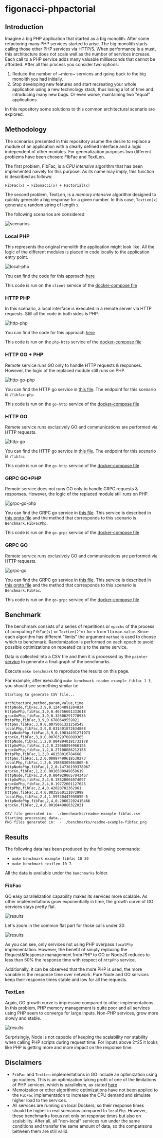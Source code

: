 # figonacci-phpactorial

## Introduction

Imagine a big PHP application that started as a big monolith. After some refactoring many PHP services started to arise. The big monolith starts calling those other PHP services via HTTP/S. When performance is a must, this architecture does not scale well as the number of services increase. Each call to a PHP service adds many valuable milliseconds that cannot be afforded. After all this process you consider two options:

1. Reduce the number of ~micro~ services and going back to the big monolith you had initially.
2. Stop developing new features and start recreating your whole application using a new technology stack, thus losing a lot of time and introducing many new bugs. Or even worse, maintaining two "equal" applications.

In this repository some solutions to this common architectural scenario are explored.

## Methodology

The scenarios presented in this repository asume the desire to replace a module of an application with a clearly defined interface and a logic independent of other modules. For generalization purposes two different problems have been chosen: FibFac and TextLen.

The first problem, FibFac, is a _CPU intensive_ algorithm that has been implemented naively for this purpose. As its name may imply, this function is described as follows:

```
FibFac(x) = Fibonacci(x) + Factorial(x)
```

The second problem, TextLen, is a _memory intensive_ algorithm designed to quickly generate a big response for a given number. In this case, `TextLen(x)` generate a random string of length `x`.

The following scenarios are considered:

![scenarios](https://github.com/davizuku/figonacci-phpactorial/raw/master/img/scenarios.png)

### Local PHP

This represents the original monolith the application might look like. All the logic of the different modules is placed in code locally to the application entry point.

![local-php](https://github.com/davizuku/figonacci-phpactorial/raw/master/img/local-php.png)

You can find the code for this approach [here](https://github.com/davizuku/figonacci-phpactorial/blob/master/php/client/LocalClient.php)

This code is run on the `client` service of the [docker-compose file](https://github.com/davizuku/figonacci-phpactorial/blob/master/docker-compose.yml)

### HTTP PHP

In this scenario, a local interface is executed in a remote server via HTTP requests. Still all the code in both sides is PHP.

![http-php](https://github.com/davizuku/figonacci-phpactorial/raw/master/img/http-php.png)

You can find the code for this approach [here](https://github.com/davizuku/figonacci-phpactorial/blob/master/php/server/index.php)

This code is run on the `php-http` service of the [docker-compose file](https://github.com/davizuku/figonacci-phpactorial/blob/master/docker-compose.yml)


### HTTP GO + PHP

Remote service runs GO only to handle HTTP requests & responses. However, the logic of the replaced module still runs on PHP.

![http-go-php](https://github.com/davizuku/figonacci-phpactorial/raw/master/img/http-go-php.png)

You can find the HTTP go service in [this file](https://github.com/davizuku/figonacci-phpactorial/blob/master/golang/cmd/http.go). The endpoint for this scenario is `/fibfac-php`

This code is run on the `go-http` service of the [docker-compose file](https://github.com/davizuku/figonacci-phpactorial/blob/master/docker-compose.yml)

### HTTP GO

Remote service runs exclusively GO and communications are performed via HTTP requests.

![http-go](https://github.com/davizuku/figonacci-phpactorial/raw/master/img/http-go.png)

You can find the HTTP go service in [this file](https://github.com/davizuku/figonacci-phpactorial/blob/master/golang/cmd/http.go). The endpoint for this scenario is `/fibfac`

This code is run on the `go-http` service of the [docker-compose file](https://github.com/davizuku/figonacci-phpactorial/blob/master/docker-compose.yml)

### GRPC GO+PHP

Remote service does not runs GO only to handle GRPC requests & responses. However, the logic of the replaced module still runs on PHP.

![grpc-go-php](https://github.com/davizuku/figonacci-phpactorial/raw/master/img/grpc-go-php.png)

You can find the GRPC go service in [this file](https://github.com/davizuku/figonacci-phpactorial/blob/master/golang/cmd/grpc.go). This service is described in [this proto file](https://github.com/davizuku/figonacci-phpactorial/blob/master/golang/api/benchmark.proto) and the method that corresponds to this scenario is `Benchmark.FibFacPhp`.

This code is run on the `go-grpc` service of the [docker-compose file](https://github.com/davizuku/figonacci-phpactorial/blob/master/docker-compose.yml)


### GRPC GO

Remote service runs exclusively GO and communications are performed via HTTP requests.

![grpc-go](https://github.com/davizuku/figonacci-phpactorial/raw/master/img/grpc-go.png)

You can find the GRPC go service in [this file](https://github.com/davizuku/figonacci-phpactorial/blob/master/golang/cmd/grpc.go). This service is described in [this proto file](https://github.com/davizuku/figonacci-phpactorial/blob/master/golang/api/benchmark.proto) and the method that corresponds to this scenario is `Benchmark.FibFac`.

This code is run on the `go-grpc` service of the [docker-compose file](https://github.com/davizuku/figonacci-phpactorial/blob/master/docker-compose.yml)


## Benchmark

The benchmark consists of a series of repetitions or `epochs` of the process of computing `FibFac(x)` or `TextLen(2^x)` for `x` from 1 to `max-value`. Since each algorithm has different "limits" the argument `method` is used to choose which to benchmark. Randomization is performed on each epoch to avoid possible optimizations on repeated calls to the same service.

Data is collected into a CSV file and then it is processed by the `painter` [service](https://github.com/davizuku/figonacci-phpactorial/blob/master/docker-compose.yml) to generate a final graph of the benchmarks.

Execute `make benchmark` to reproduce the results on this page.

For example, after executing `make benchmark readme-example fibfac 1 3`, you should see something similar to:

```
Starting to generate CSV file...

architecture,method,param,value,time
httpNode,fibFac,3,9,0.12454891204834
httpGoPhp,fibFac,3,9,0.46756601333618
grpcGoPhp,fibFac,3,9,0.32606291770935
httpPhp,fibFac,3,9,0.6788649559021
httpGo,fibFac,3,9,0.0075061321258545
localPhp,fibFac,3,9,0.031401872634888
httpNodePhp,fibFac,3,9,0.19814491271973
grpcGo,fibFac,3,9,0.0076329708099365
httpNode,fibFac,1,2,0.0048940181732178
httpGoPhp,fibFac,1,2,0.22060894966125
grpcGoPhp,fibFac,1,2,0.27100086212158
httpPhp,fibFac,1,2,0.46150016784668
httpGo,fibFac,1,2,0.00087499618530273
localPhp,fibFac,1,2,6.1988830566406E-6
httpNodePhp,fibFac,1,2,0.14736199378967
grpcGo,fibFac,1,2,0.0016500949859619
httpNode,fibFac,2,4,0.0049290657043457
httpGoPhp,fibFac,2,4,0.15628004074097
grpcGoPhp,fibFac,2,4,0.19772601127625
httpPhp,fibFac,2,4,0.42020702362061
httpGo,fibFac,2,4,0.0035560131072998
localPhp,fibFac,2,4,1.5974044799805E-5
httpNodePhp,fibFac,2,4,0.20602202415466
grpcGo,fibFac,2,4,0.0010449886322021

CSV file generated in:  ./benchmarks/readme-example-fibfac.csv
Starting processing data...
PNG files generated in:  - ./benchmarks/readme-example-fibfac.png
```

## Results

The following data has been produced by the following commands:
- `make benchmark example fibfac 10 30`
- `make benchmark textlen 10 7`.

All the data is available under the `benchmarks` folder.

### FibFac

GO easy parallelization capability makes its services more scalable. As other implementations grow exponentially in time, the growth curve of GO services stays pretty flat.

![results](https://github.com/davizuku/figonacci-phpactorial/raw/master/benchmarks/example-fibfac.png)

Let's zoom in the common flat part for those calls under 30:

![results](https://github.com/davizuku/figonacci-phpactorial/raw/master/benchmarks/example-fibfac-le-30.png)

As you can see, only services not using PHP overpass `localPhp` implementation. However, the benefit of simply replacing the Request&Response management from PHP to GO or NodeJS reduces to less than 50% the response time with respect of `httpPhp` service.

Additionally, it can be observed that the more PHP is used, the more variable is the response time over network. Pure Node and GO services keep their response times stable and low for all the requests.

### TextLen

Again, GO growth curve is impressive compared to other implementations. In this problem, PHP memory management is quite poor and all services using PHP seem to converge for large inputs. Non-PHP services, grow more slowly and stable.

![results](https://github.com/davizuku/figonacci-phpactorial/raw/master/benchmarks/example-textlen.png)

Surprisingly, Node is not capable of keeping the scalability nor stability when calling PHP scripts during request time. For inputs above 2^25 it looks like PHP is getting more and more impact on the response time.

## Disclaimers

- `FibFac` and `TextLen` implementations in GO include an optimization using go routines. This is an optimization taking profit of one of the limitations of PHP services, which is parallelism, as stated [here](https://github.com/krakjoe/pthreads#sapi-support)
- Memoization or other algorithmic optimizations have not been applied to the `FibFac` implementation to increase the CPU demand and simulate higher load to the services.
- All services are running on local Dockers, so their response times should be higher in real scenarios compared to `localPhp`. However, these benchmarks focus not only on response times but also on scalability. After all, all "non-local" services run under the same conditions and transfer the same amount of data, so the comparisons between them are still valid.
